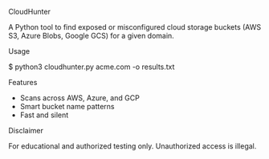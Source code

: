 CloudHunter  

A Python tool to find exposed or misconfigured cloud storage buckets (AWS S3, Azure Blobs, Google GCS) for a given domain.

Usage

$ python3 cloudhunter.py acme.com -o results.txt

Features

* Scans across AWS, Azure, and GCP
* Smart bucket name patterns
* Fast and silent

Disclaimer

For educational and authorized testing only. Unauthorized access is illegal.

